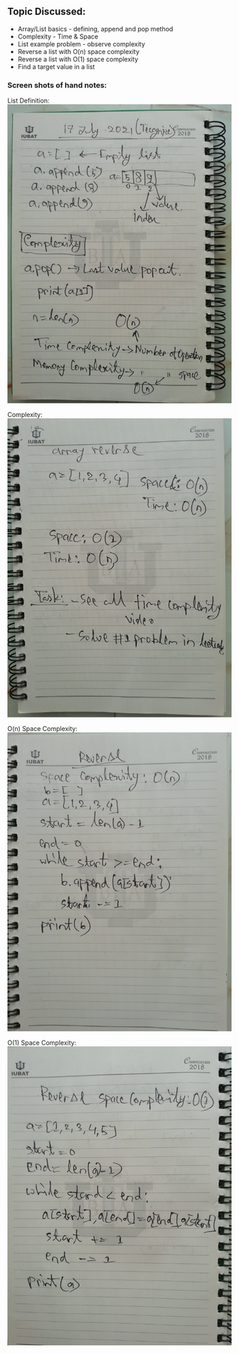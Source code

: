 ## Topic Discussed:
* Array/List basics - defining, append and pop method
* Complexity - Time & Space
* List example problem - observe complexity
* Reverse a list with O(n) space complexity
* Reverse a list with O(1) space complexity
* Find a target value in a list

### Screen shots of hand notes:

List Definition:
![List Definition](https://raw.githubusercontent.com/nahidsaikat/Learning/master/courses/tecognize_leet-code-2101-tt/class_1/images/IMG_20210717_184133.jpg)

Complexity:
![Complexity](https://raw.githubusercontent.com/nahidsaikat/Learning/master/courses/tecognize_leet-code-2101-tt/class_1/images/IMG_20210717_184110.jpg)


O(n) Space Complexity:
![O(n) Space Complexity](https://raw.githubusercontent.com/nahidsaikat/Learning/master/courses/tecognize_leet-code-2101-tt/class_1/images/IMG_20210717_184048.jpg)


O(1) Space Complexity:
![O(1) Space Complexity](https://raw.githubusercontent.com/nahidsaikat/Learning/master/courses/tecognize_leet-code-2101-tt/class_1/images/IMG_20210717_183945.jpg)
